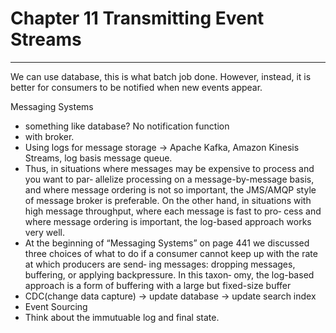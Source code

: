 # Chapter 11 Transmitting Event Streams
---
We can use database, this is what batch job done. However, instead, it is better for consumers to be notified when new events appear.

Messaging Systems
* something like database? No notification function
* with broker.
* Using logs for message storage -> Apache Kafka, Amazon Kinesis Streams, log basis message queue.
* Thus, in situations where messages may be expensive to process and you want to par‐ allelize processing on a message-by-message basis, and where message ordering is not so important, the JMS/AMQP style of message broker is preferable. On the other hand, in situations with high message throughput, where each message is fast to pro‐ cess and where message ordering is important, the log-based approach works very well.
* At the beginning of “Messaging Systems” on page 441 we discussed three choices of what to do if a consumer cannot keep up with the rate at which producers are send‐ ing messages: dropping messages, buffering, or applying backpressure. In this taxon‐ omy, the log-based approach is a form of buffering with a large but fixed-size buffer
* CDC(change data capture) -> update database -> update search index
* Event Sourcing
* Think about the immutuable log and final state.
